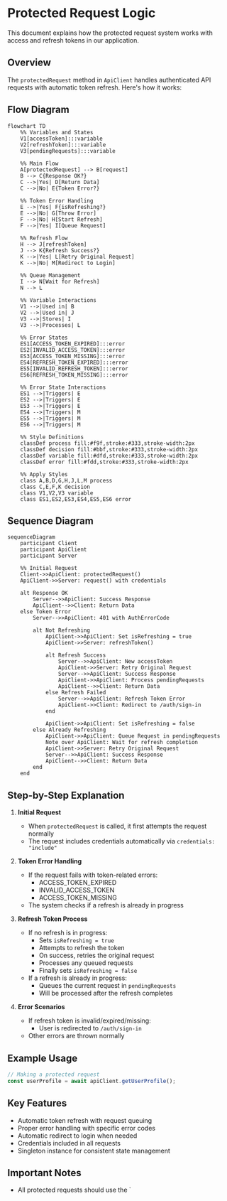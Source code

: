 # Protected Request Logic

This document explains how the protected request system works with access and refresh tokens in our application.

## Overview

The `protectedRequest` method in `ApiClient` handles authenticated API requests with automatic token refresh. Here's how it works:

## Flow Diagram

```mermaid
flowchart TD
    %% Variables and States
    V1[accessToken]:::variable
    V2[refreshToken]:::variable
    V3[pendingRequests]:::variable

    %% Main Flow
    A[protectedRequest] --> B[request]
    B --> C{Response OK?}
    C -->|Yes| D[Return Data]
    C -->|No| E{Token Error?}

    %% Token Error Handling
    E -->|Yes| F{isRefreshing?}
    E -->|No| G[Throw Error]
    F -->|No| H[Start Refresh]
    F -->|Yes| I[Queue Request]

    %% Refresh Flow
    H --> J[refreshToken]
    J --> K{Refresh Success?}
    K -->|Yes| L[Retry Original Request]
    K -->|No| M[Redirect to Login]

    %% Queue Management
    I --> N[Wait for Refresh]
    N --> L

    %% Variable Interactions
    V1 -->|Used in| B
    V2 -->|Used in| J
    V3 -->|Stores| I
    V3 -->|Processes| L

    %% Error States
    ES1[ACCESS_TOKEN_EXPIRED]:::error
    ES2[INVALID_ACCESS_TOKEN]:::error
    ES3[ACCESS_TOKEN_MISSING]:::error
    ES4[REFRESH_TOKEN_EXPIRED]:::error
    ES5[INVALID_REFRESH_TOKEN]:::error
    ES6[REFRESH_TOKEN_MISSING]:::error

    %% Error State Interactions
    ES1 -->|Triggers| E
    ES2 -->|Triggers| E
    ES3 -->|Triggers| E
    ES4 -->|Triggers| M
    ES5 -->|Triggers| M
    ES6 -->|Triggers| M

    %% Style Definitions
    classDef process fill:#f9f,stroke:#333,stroke-width:2px
    classDef decision fill:#bbf,stroke:#333,stroke-width:2px
    classDef variable fill:#dfd,stroke:#333,stroke-width:2px
    classDef error fill:#fdd,stroke:#333,stroke-width:2px

    %% Apply Styles
    class A,B,D,G,H,J,L,M process
    class C,E,F,K decision
    class V1,V2,V3 variable
    class ES1,ES2,ES3,ES4,ES5,ES6 error
```

## Sequence Diagram

```mermaid
sequenceDiagram
    participant Client
    participant ApiClient
    participant Server

    %% Initial Request
    Client->>ApiClient: protectedRequest()
    ApiClient->>Server: request() with credentials

    alt Response OK
        Server-->>ApiClient: Success Response
        ApiClient-->>Client: Return Data
    else Token Error
        Server-->>ApiClient: 401 with AuthErrorCode

        alt Not Refreshing
            ApiClient->>ApiClient: Set isRefreshing = true
            ApiClient->>Server: refreshToken()

            alt Refresh Success
                Server-->>ApiClient: New accessToken
                ApiClient->>Server: Retry Original Request
                Server-->>ApiClient: Success Response
                ApiClient->>ApiClient: Process pendingRequests
                ApiClient-->>Client: Return Data
            else Refresh Failed
                Server-->>ApiClient: Refresh Token Error
                ApiClient->>Client: Redirect to /auth/sign-in
            end

            ApiClient->>ApiClient: Set isRefreshing = false
        else Already Refreshing
            ApiClient->>ApiClient: Queue Request in pendingRequests
            Note over ApiClient: Wait for refresh completion
            ApiClient->>Server: Retry Original Request
            Server-->>ApiClient: Success Response
            ApiClient-->>Client: Return Data
        end
    end
```

## Step-by-Step Explanation

1. **Initial Request**

   - When `protectedRequest` is called, it first attempts the request normally
   - The request includes credentials automatically via `credentials: "include"`

2. **Token Error Handling**

   - If the request fails with token-related errors:
     - ACCESS_TOKEN_EXPIRED
     - INVALID_ACCESS_TOKEN
     - ACCESS_TOKEN_MISSING
   - The system checks if a refresh is already in progress

3. **Refresh Token Process**

   - If no refresh is in progress:
     - Sets `isRefreshing = true`
     - Attempts to refresh the token
     - On success, retries the original request
     - Processes any queued requests
     - Finally sets `isRefreshing = false`
   - If a refresh is already in progress:
     - Queues the current request in `pendingRequests`
     - Will be processed after the refresh completes

4. **Error Scenarios**
   - If refresh token is invalid/expired/missing:
     - User is redirected to `/auth/sign-in`
   - Other errors are thrown normally

## Example Usage

```typescript
// Making a protected request
const userProfile = await apiClient.getUserProfile();
```

## Key Features

- Automatic token refresh with request queuing
- Proper error handling with specific error codes
- Automatic redirect to login when needed
- Credentials included in all requests
- Singleton instance for consistent state management

## Important Notes

- All protected requests should use the `
